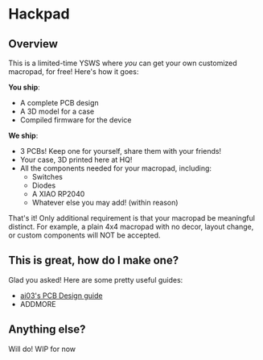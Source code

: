 # Hackpad

## Overview
This is a limited-time YSWS where *you* can get your own customized macropad, for free! Here's how it goes:

**You ship**:
- A complete PCB design
- A 3D model for a case
- Compiled firmware for the device

**We ship**:
- 3 PCBs! Keep one for yourself, share them with your friends!
- Your case, 3D printed here at HQ!
- All the components needed for your macropad, including:
    - Switches
    - Diodes
    - A XIAO RP2040
    - Whatever else you may add! (within reason)

That's it! Only additional requirement is that your macropad be meaningful distinct. For example, a plain 4x4 macropad with no decor, layout change, or custom components will NOT be accepted.

## This is great, how do I make one?

Glad you asked! Here are some pretty useful guides:
- [ai03's PCB Design guide](https://wiki.ai03.com/books/pcb-design)
- ADDMORE

## Anything else?

Will do! WIP for now





